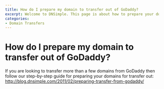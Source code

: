 ```yaml
---
title: How do I prepare my domain to transfer out of GoDaddy?
excerpt: Welcome to DNSimple. This page is about how to prepare your domain to transfer out of GoDaddy. Hosted DNS has never been this easy.
categories:
- Domain Transfers
---
```


# How do I prepare my domain to transfer out of GoDaddy?

If you are looking to transfer more than a few domains from GoDaddy then follow our step-by-step guide for preparing your domains for transfer out: http://blog.dnsimple.com/2011/02/preparing-transfer-from-godaddy/
